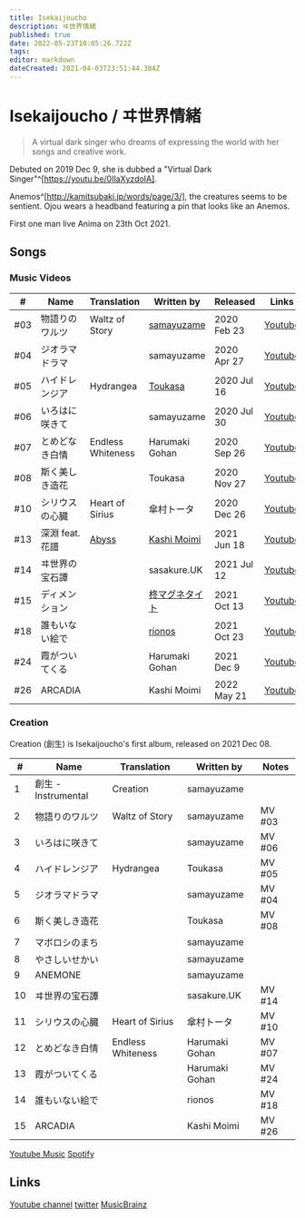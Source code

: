 ```yaml
---
title: Isekaijoucho
description: ヰ世界情緒
published: true
date: 2022-05-23T10:05:26.722Z
tags: 
editor: markdown
dateCreated: 2021-04-03T23:51:44.384Z
---
```


# Isekaijoucho / ヰ世界情緒

> A virtual dark singer who dreams of expressing the world with her songs and creative work.

Debuted on 2019 Dec 9, she is dubbed a "Virtual Dark Singer"^[https://youtu.be/0IlaXyzdoIA].

Anemos^[http://kamitsubaki.jp/words/page/3/], the creatures seems to be sentient. Ojou wears a headband featuring a pin that looks like an Anemos.

First one man live Anima on 23th Oct 2021.

## Songs

### Music Videos

| #   | Name           | Translation       | Written by  | Released  | Links |
| --- | -------------- | ----------------- | ----------- | --------- | ----- |
| #03 | 物語りのワルツ | Waltz of Story    | [samayuzame](/people/other/samayuzame) | 2020 Feb 23 | [Youtube](https://www.youtube.com/watch?v=Kz424oVx9_o) |
| #04 | ジオラマドラマ |                   | samayuzame  | 2020 Apr 27 | [Youtube](https://www.youtube.com/watch?v=ftCqxjpxdc8) |
| #05 | ハイドレンジア | Hydrangea         | [Toukasa](https://twitter.com/toukasa_) | 2020 Jul 16 | [Youtube](https://www.youtube.com/watch?v=lqTS5eaEhbI) |
| #06 | いろはに咲きて |                   | samayuzame  | 2020 Jul 30 | [Youtube](https://www.youtube.com/watch?v=EiPZenIQZa0) |
| #07 | とめどなき白情 | Endless Whiteness | Harumaki Gohan | 2020 Sep 26 | [Youtube](https://www.youtube.com/watch?v=e0ZfB1o-Msw) |
| #08 | 斯く美しき造花 |                   | Toukasa     | 2020 Nov 27 | [Youtube](https://www.youtube.com/watch?v=9dK3lA-GEc0) |
| #10 | シリウスの心臓 | Heart of Sirius   | 傘村トータ  | 2020 Dec 26 | [Youtube](https://www.youtube.com/watch?v=UKZt1vq8bKI) |
| #13 | 深淵 feat.花譜 | [Abyss](/song-lyrics/abyss)           | [Kashi Moimi](/people/artists/kashi-moimi) | 2021 Jun 18 | [Youtube](https://www.youtube.com/watch?v=kE9YpkWwHIo) |
| #14 | ヰ世界の宝石譚 |                   | sasakure.UK | 2021 Jul 12 | [Youtube](https://www.youtube.com/watch?v=hcqXjcO791s) |
| #15 | ディメンション |                   | [柊マグネタイト](https://twitter.com/hiiragi_magne) | 2021 Oct 13 | [Youtube](https://www.youtube.com/watch?v=-x1Tyg2uvVM) |
| #18 | 誰もいない絵で |                   | [rionos](https://twitter.com/rionos) | 2021 Oct 23 | [Youtube](https://www.youtube.com/watch?v=LgR34fFacVw) |
| #24 | 霞がついてくる |                   | Harumaki Gohan | 2021 Dec 9 | [Youtube](https://www.youtube.com/watch?v=EXicNyq5fG4) |
| #26 | ARCADIA     |                   | Kashi Moimi | 2022 May 21 | [Youtube](https://www.youtube.com/watch?v=KMvUdCyIVxw) |

### Creation

Creation (<span title="sousei">創生</span>) is Isekaijoucho's first album, released on 2021 Dec 08.

| #  | Name           | Translation       | Written by  | Notes  |
| -- | -------------- | ----------------- | ----------- | ------ |
| 1  | 創生 - Instrumental | Creation    | samayuzame | |
| 2  | 物語りのワルツ | Waltz of Story    | samayuzame  | MV #03 |
| 3  | いろはに咲きて |                   | samayuzame  | MV #06 |
| 4  | ハイドレンジア | Hydrangea         | Toukasa     | MV #05 |
| 5  | ジオラマドラマ |                   | samayuzame  | MV #04 |
| 6  | 斯く美しき造花 |                   | Toukasa     | MV #08 |
| 7  | マボロシのまち |                   | samayuzame  | |
| 8  | やさしいせかい |                   | samayuzame  | |
| 9  | ANEMONE      |                   | samayuzame  | |
| 10 | ヰ世界の宝石譚 |                   | sasakure.UK | MV #14 |
| 11 | シリウスの心臓 | Heart of Sirius   | 傘村トータ  | MV #10 |
| 12 | とめどなき白情 | Endless Whiteness | Harumaki Gohan | MV #07 |
| 13 | 霞がついてくる |                   | Harumaki Gohan | MV #24 |
| 14 | 誰もいない絵で |                   | rionos         | MV #18 |
| 15 | ARCADIA      |                   | Kashi Moimi   | MV #26 |

[Youtube Music](https://music.youtube.com/playlist?list=OLAK5uy_kYiEzdpcVz1ku5nGHqb5M_iz8QTFjqTiU)
[Spotify](https://open.spotify.com/album/6hHdfC72uDkOAUltg9eolo)

## Links
[Youtube channel](https://www.youtube.com/channel/UCah4_WVjmr8XA7i5aigwV-Q)
[twitter](https://twitter.com/isekaijoucho)
[MusicBrainz](https://musicbrainz.org/artist/0e51b3c5-28c3-4608-aea1-ce01eca91dd2)
